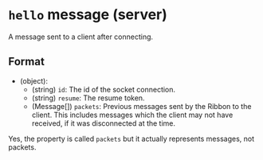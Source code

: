 # `hello` message (server)

A message sent to a client after connecting.

## Format

* (object):
    * (string) `id`: The id of the socket connection.
    * (string) `resume`: The resume token.
    * (Message[]) `packets`: Previous messages sent by the Ribbon to the client. This includes messages which the client may not have received, if it was disconnected at the time.

Yes, the property is called `packets` but it actually represents messages, not packets.